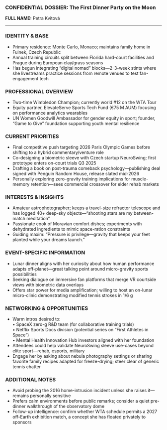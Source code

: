### CONFIDENTIAL DOSSIER: The First Dinner Party on the Moon

**FULL NAME:** Petra Kvitová

---
### IDENTITY & BASE
- Primary residence: Monte Carlo, Monaco; maintains family home in Fulnek, Czech Republic  
- Annual training circuits split between Florida hard-court facilities and Prague during European clay/grass seasons  
- Has begun integrating “digital nomad” blocks—2-3-week stints where she livestreams practice sessions from remote venues to test fan-engagement tech  

### PROFESSIONAL OVERVIEW
- Two-time Wimbledon Champion; currently world #12 on the WTA Tour  
- Equity partner, ElevateServe Sports Tech Fund (€75 M AUM) focusing on performance analytics wearables  
- UN Women Goodwill Ambassador for gender equity in sport; founder, “Game to Give” foundation supporting youth mental resilience  

### CURRENT PRIORITIES
- Final competitive push targeting 2026 Paris Olympic Games before shifting to a hybrid commentary/venture role  
- Co-designing a biometric sleeve with Czech startup NeuroSwing; first prototype enters on-court trials Q3 2025  
- Drafting a book on post-trauma comeback psychology—publishing deal signed with Penguin Random House, release slated mid-2026  
- Personally exploring zero-gravity training implications for muscle-memory retention—sees commercial crossover for elder rehab markets  

### INTERESTS & INSIGHTS
- Amateur astrophotographer; keeps a travel-size refractor telescope and has logged 40+ deep-sky objects—“shooting stars are my between-match meditation”  
- Passionate cook of Moravian comfort dishes; experiments with dehydrated ingredients to mimic space-ration constraints  
- Guiding maxim: “Pressure is privilege—gravity that keeps your feet planted while your dreams launch.”  

### EVENT-SPECIFIC INFORMATION
- Lunar dinner aligns with her curiosity about how human performance adapts off-planet—great talking point around micro-gravity sports possibilities  
- Seeking dialogue on immersive fan platforms that merge VR courtside views with biometric data overlays  
- Offers star power for media amplification; willing to host an on-lunar micro-clinic demonstrating modified tennis strokes in 1/6 g  

### NETWORKING & OPPORTUNITIES
- Warm intros desired to:  
  • SpaceX zero-g R&D team (for collaborative training trials)  
  • Netflix Sports Docs division (potential series on “First Athletes in Space”)  
  • Mental Health Innovation Hub investors aligned with her foundation  
- Attendees could help validate NeuroSwing sleeve use-cases beyond elite sport—rehab, esports, military  
- Engage her by asking about nebula photography settings or sharing favorite family recipes adapted for freeze-drying; steer clear of generic tennis chatter  

### ADDITIONAL NOTES
- Avoid probing the 2016 home-intrusion incident unless she raises it—remains personally sensitive  
- Prefers calm environments before public remarks; consider a quiet pre-dinner walkthrough of the observatory dome  
- Follow-up intelligence: confirm whether WTA schedule permits a 2027 off-Earth exhibition match, a concept she has floated privately to sponsors